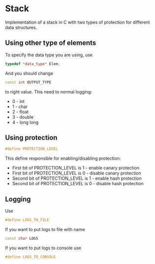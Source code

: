 # Stack 
Implementation of a stack in C with two types of protection for different data structures.

## Using other type of elements
To specify the data type you are using, use
```c++
typedef *data_type* Elem;
```
And you should change 
```c++
const int OUTPUT_TYPE
```
to right value. This need to normal logging:
* 0 - int
* 1 - char
* 2 - float
* 3 - double
* 4 - long long

## Using protection
```c++
#define PROTECTION_LEVEL
```
This define responsible for enabling/disabling protection:
* First bit of PROTECTION_LEVEL is  1 - enable  canary protection
* First bit of PROTECTION_LEVEL is  0 - disable canary protection
* Second bit of PROTECTION_LEVEL is 1 - enable  hash protection
* Second bit of PROTECTION_LEVEL is 0 - disable hash protection

## Logging
Use
```c++
#define LOGS_TO_FILE
```
If you want to put logs to file with name
```c++
const char LOGS
```
If you want to put logs to console use
```c++
#define LOGS_TO_CONSOLE
```
